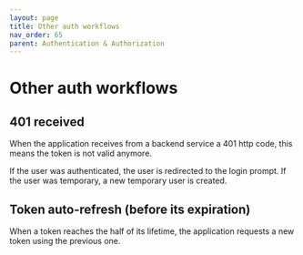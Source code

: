 ```yaml
---
layout: page
title: Other auth workflows
nav_order: 65
parent: Authentication & Authorization
---
```


# Other auth workflows

## 401 received

When the application receives from a backend service a 401 http code, this means the token is not valid anymore.

If the user was authenticated, the user is redirected to the login prompt. If the user was temporary, a new temporary user is created.

## Token auto-refresh (before its expiration)

When a token reaches the half of its lifetime, the application requests a new token using the previous one.

